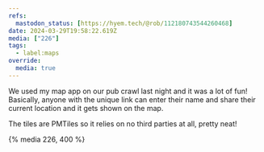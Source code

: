 ```yaml
---
refs:
  mastodon_status: [https://hyem.tech/@rob/112180743544260468]
date: 2024-03-29T19:58:22.619Z
media: ["226"]
tags:
  - label:maps
override:
  media: true
---
```


We used my map app on our pub crawl last night and it was a lot of fun! Basically, anyone with the unique link can enter their name and share their current location and it gets shown on the map.

The tiles are PMTiles so it relies on no third parties at all, pretty neat!

{% media 226, 400 %}
